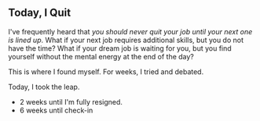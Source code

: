 ## Today, I Quit

I've frequently heard that *you should never quit your job until your next one is lined up*. What if your next job requires additional skills, but you do not have the time? What if your dream job is waiting for you, but you find yourself without the mental energy at the end of the day?

This is where I found myself. For weeks, I tried and debated.

Today, I took the leap.

* 2 weeks until I'm fully resigned.
* 6 weeks until check-in 